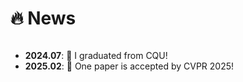 # 🔥 News

<style>
  .scrollable {
    max-height: 260px; 
    overflow-y: scroll; 
  }
</style>

<div class="scrollable">
  <ul>
    <li><strong>2024.07</strong>: 🎉 I graduated from CQU!</li>
    <li><strong>2025.02</strong>: 🎉 One paper is accepted by CVPR 2025!</li>
  </ul>
</div>




  

